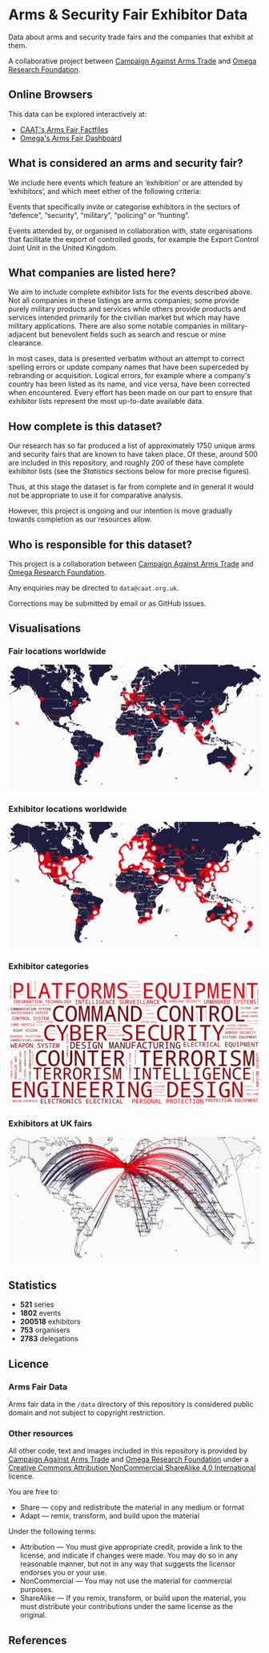# Arms & Security Fair Exhibitor Data

Data about arms and security trade fairs and the companies that exhibit at them.

A collaborative project between [Campaign Against Arms Trade](https://caat.org.uk) and [Omega Research Foundation](https://omegaresearchfoundation.org/).


## Online Browsers

This data can be explored interactively at:

-   [CAAT's Arms Fair Factfiles](https://caat.org.uk/data/arms-fairs)
-   [Omega's Arms Fair Dashboard](https://experience.arcgis.com/experience/da375ddd2fcc48a0b31eae58e2cf218e/)


## What is considered an arms and security fair?

We include here events which feature an ‘exhibition’ or are attended by ‘exhibitors’, and which meet either of the following criteria:

Events that specifically invite or categorise exhibitors in the sectors of “defence”, “security”, “military”, “policing” or “hunting”.

Events attended by, or organised in collaboration with, state organisations that facilitate the export of controlled goods, for example the Export Control Joint Unit in the United Kingdom.


## What companies are listed here?

We aim to include complete exhibitor lists for the events described above. Not all companies in these listings are arms companies; some provide purely military products and services while others provide products and services intended primarily for the civilian market but which may have military applications. There are also some notable companies in military-adjacent but benevolent fields such as search and rescue or mine clearance.

In most cases, data is presented verbatim without an attempt to correct spelling errors or update company names that have been superceded by rebranding or acquisition. Logical errors, for example where a company's country has been listed as its name, and vice versa, have been corrected when encountered. Every effort has been made on our part to ensure that exhibitor lists represent the most up-to-date available data.


## How complete is this dataset?

Our research has so far produced a list of approximately 1750 unique arms and security fairs that are known to have taken place. Of these, around 500 are included in this repository, and roughly 200 of these have complete exhibitor lists (see the *Statistics* sections below for more precise figures).

Thus, at this stage the dataset is far from complete and in general it would not be appropriate to use it for comparative analysis.

However, this project is ongoing and our intention is move gradually towards completion as our resources allow.


## Who is responsible for this dataset?

This project is a collaboration between [Campaign Against Arms Trade](https://caat.org.uk) and [Omega Research Foundation](https://omegaresearchfoundation.org/).

Any enquiries may be directed to `data@caat.org.uk`.

Corrections may be submitted by email or as GitHub issues.


## Visualisations

### Fair locations worldwide

![Heatmap of arms and security fair locations worldwide](/image/event.png?raw=true)

### Exhibitor locations worldwide

![Heatmap of arms and security fair exhibitor locations worldwide](/image/exhibitor.png?raw=true)

### Exhibitor categories

![Word cloud of arms and security fair exhibitor categories](/image/category.png?raw=true)

### Exhibitors at UK fairs

![World map of exhibitors travelling to arms and security fairs in the UK](/image/iso2.gb.travel.png?raw=true)


## Statistics

-   **521** series
-   **1802** events
-   **200518** exhibitors
-   **753** organisers
-   **2783** delegations


## Licence

### Arms Fair Data

Arms fair data in the `/data` directory of this repository is considered public domain and not subject to copyright restriction.


### Other resources

All other code, text and images included in this repository is provided by [Campaign Against Arms Trade](https://caat.org.uk) and [Omega Research Foundation](https://omegaresearchfoundation.org/) under a [Creative Commons Attribution NonCommercial ShareAlike 4.0 International](https://creativecommons.org/licenses/by-nc-sa/4.0/) licence.

You are free to:

-   Share — copy and redistribute the material in any medium or format
-   Adapt — remix, transform, and build upon the material

Under the following terms:

-   Attribution — You must give appropriate credit, provide a link to the license, and indicate if changes were made. You may do so in any reasonable manner, but not in any way that suggests the licensor endorses you or your use.
-   NonCommercial — You may not use the material for commercial purposes.
-   ShareAlike — If you remix, transform, or build upon the material, you must distribute your contributions under the same license as the original.


## References
